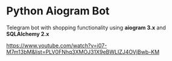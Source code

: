 # Python Aiogram Bot

Telegram bot with shopping functionality using **aiogram 3.x** and **SQLAlchemy 2.x**

https://www.youtube.com/watch?v=i07-M7m13bM&list=PLV0FNhq3XMOJ31X9eBWLIZJ4OVjBwb-KM
